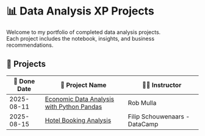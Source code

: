 # 📊 Data Analysis XP Projects

Welcome to my portfolio of completed data analysis projects.  
Each project includes the notebook, insights, and business recommendations.  
## 🔗 Projects

| 📅 Done Date | 📂 Project Name | 👨‍🏫 Instructor |
|-------------|-----------------|----------------|
| 2025-08-11  | [Economic Data Analysis with Python Pandas](./Economic-Analysis-with-Pandas-Rob-Mulla/README.md) | Rob Mulla |
| 2025-08-15  | [Hotel Booking Analysis](./Exploratory_Data_Analysis_in_Python_for_Absolute_Beginners_DataCamp_Code_Along/README.md) | Filip Schouwenaars - DataCamp |

